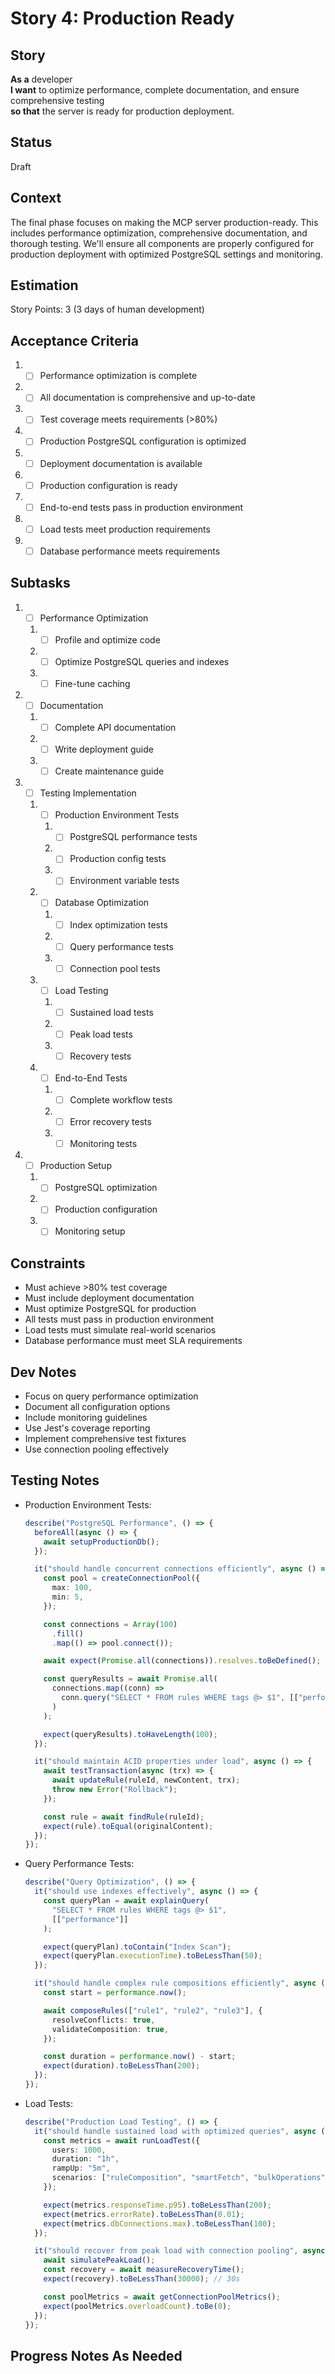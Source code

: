 # Story 4: Production Ready

## Story

**As a** developer\
**I want** to optimize performance, complete documentation, and ensure comprehensive testing\
**so that** the server is ready for production deployment.

## Status

Draft

## Context

The final phase focuses on making the MCP server production-ready. This includes performance optimization, comprehensive documentation, and thorough testing. We'll ensure all components are properly configured for production deployment with optimized PostgreSQL settings and monitoring.

## Estimation

Story Points: 3 (3 days of human development)

## Acceptance Criteria

1. - [ ] Performance optimization is complete
2. - [ ] All documentation is comprehensive and up-to-date
3. - [ ] Test coverage meets requirements (>80%)
4. - [ ] Production PostgreSQL configuration is optimized
5. - [ ] Deployment documentation is available
6. - [ ] Production configuration is ready
7. - [ ] End-to-end tests pass in production environment
8. - [ ] Load tests meet production requirements
9. - [ ] Database performance meets requirements

## Subtasks

1. - [ ] Performance Optimization
   1. - [ ] Profile and optimize code
   2. - [ ] Optimize PostgreSQL queries and indexes
   3. - [ ] Fine-tune caching
2. - [ ] Documentation
   1. - [ ] Complete API documentation
   2. - [ ] Write deployment guide
   3. - [ ] Create maintenance guide
3. - [ ] Testing Implementation
   1. - [ ] Production Environment Tests
      1. - [ ] PostgreSQL performance tests
      2. - [ ] Production config tests
      3. - [ ] Environment variable tests
   2. - [ ] Database Optimization
      1. - [ ] Index optimization tests
      2. - [ ] Query performance tests
      3. - [ ] Connection pool tests
   3. - [ ] Load Testing
      1. - [ ] Sustained load tests
      2. - [ ] Peak load tests
      3. - [ ] Recovery tests
   4. - [ ] End-to-End Tests
      1. - [ ] Complete workflow tests
      2. - [ ] Error recovery tests
      3. - [ ] Monitoring tests
4. - [ ] Production Setup
   1. - [ ] PostgreSQL optimization
   2. - [ ] Production configuration
   3. - [ ] Monitoring setup

## Constraints

- Must achieve >80% test coverage
- Must include deployment documentation
- Must optimize PostgreSQL for production
- All tests must pass in production environment
- Load tests must simulate real-world scenarios
- Database performance must meet SLA requirements

## Dev Notes

- Focus on query performance optimization
- Document all configuration options
- Include monitoring guidelines
- Use Jest's coverage reporting
- Implement comprehensive test fixtures
- Use connection pooling effectively

## Testing Notes

- Production Environment Tests:

  ```typescript
  describe("PostgreSQL Performance", () => {
    beforeAll(async () => {
      await setupProductionDb();
    });

    it("should handle concurrent connections efficiently", async () => {
      const pool = createConnectionPool({
        max: 100,
        min: 5,
      });

      const connections = Array(100)
        .fill()
        .map(() => pool.connect());

      await expect(Promise.all(connections)).resolves.toBeDefined();

      const queryResults = await Promise.all(
        connections.map((conn) =>
          conn.query("SELECT * FROM rules WHERE tags @> $1", [["performance"]])
        )
      );

      expect(queryResults).toHaveLength(100);
    });

    it("should maintain ACID properties under load", async () => {
      await testTransaction(async (trx) => {
        await updateRule(ruleId, newContent, trx);
        throw new Error("Rollback");
      });

      const rule = await findRule(ruleId);
      expect(rule).toEqual(originalContent);
    });
  });
  ```

- Query Performance Tests:

  ```typescript
  describe("Query Optimization", () => {
    it("should use indexes effectively", async () => {
      const queryPlan = await explainQuery(
        "SELECT * FROM rules WHERE tags @> $1",
        [["performance"]]
      );

      expect(queryPlan).toContain("Index Scan");
      expect(queryPlan.executionTime).toBeLessThan(50);
    });

    it("should handle complex rule compositions efficiently", async () => {
      const start = performance.now();

      await composeRules(["rule1", "rule2", "rule3"], {
        resolveConflicts: true,
        validateComposition: true,
      });

      const duration = performance.now() - start;
      expect(duration).toBeLessThan(200);
    });
  });
  ```

- Load Tests:

  ```typescript
  describe("Production Load Testing", () => {
    it("should handle sustained load with optimized queries", async () => {
      const metrics = await runLoadTest({
        users: 1000,
        duration: "1h",
        rampUp: "5m",
        scenarios: ["ruleComposition", "smartFetch", "bulkOperations"],
      });

      expect(metrics.responseTime.p95).toBeLessThan(200);
      expect(metrics.errorRate).toBeLessThan(0.01);
      expect(metrics.dbConnections.max).toBeLessThan(100);
    });

    it("should recover from peak load with connection pooling", async () => {
      await simulatePeakLoad();
      const recovery = await measureRecoveryTime();
      expect(recovery).toBeLessThan(30000); // 30s

      const poolMetrics = await getConnectionPoolMetrics();
      expect(poolMetrics.overloadCount).toBe(0);
    });
  });
  ```

## Progress Notes As Needed
